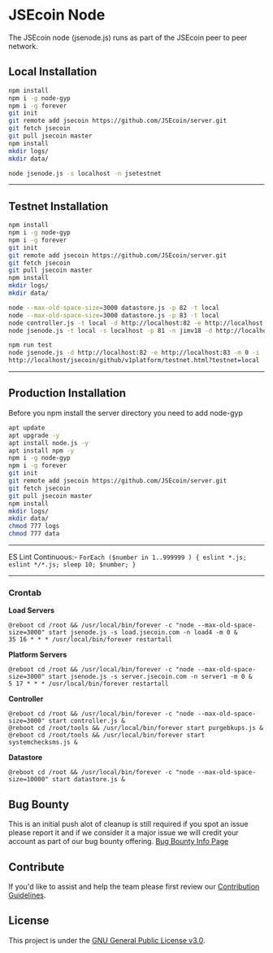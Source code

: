 # JSEcoin Node

The JSEcoin node (jsenode.js) runs as part of the JSEcoin peer to peer network.

## Local Installation

```bash
npm install
npm i -g node-gyp
npm i -g forever
git init
git remote add jsecoin https://github.com/JSEcoin/server.git
git fetch jsecoin
git pull jsecoin master
npm install
mkdir logs/
mkdir data/

node jsenode.js -s localhost -n jsetestnet
```
---

## Testnet Installation

```bash
npm install
npm i -g node-gyp
npm i -g forever
git init
git remote add jsecoin https://github.com/JSEcoin/server.git
git fetch jsecoin
git pull jsecoin master
npm install
mkdir logs/
mkdir data/

node --max-old-space-size=3000 datastore.js -p 82 -t local
node --max-old-space-size=3000 datastore.js -p 83 -t local
node controller.js -t local -d http://localhost:82 -e http://localhost:83
node jsenode.js -t local -s localhost -p 81 -n jimv18 -d http://localhost:82 -e http://localhost:83 -m 0

npm run test
node jsenode.js -d http://localhost:82 -e http://localhost:83 -m 0 -i
http://localhost/jsecoin/github/v1platform/testnet.html?testnet=local
```

---

## Production Installation
Before you npm install the server directory you need to add node-gyp

```bash
apt update
apt upgrade -y
apt install node.js -y
apt install npm -y
npm i -g node-gyp
npm i -g forever
git init
git remote add jsecoin https://github.com/JSEcoin/server.git
git fetch jsecoin
git pull jsecoin master
npm install
mkdir logs/
mkdir data/
chmod 777 logs
chmod 777 data
```

---

ES Lint Continuous:-
`ForEach ($number in 1..999999 ) { eslint *.js; eslint */*.js; sleep 10; $number; }`

---

### Crontab

**Load Servers**
```console
@reboot cd /root && /usr/local/bin/forever -c "node --max-old-space-size=3000" start jsenode.js -s load.jsecoin.com -n load4 -m 0 &
35 16 * * * /usr/local/bin/forever restartall
```

**Platform Servers**
```console
@reboot cd /root && /usr/local/bin/forever -c "node --max-old-space-size=3000" start jsenode.js -s server.jsecoin.com -n server1 -m 0 &
5 17 * * * /usr/local/bin/forever restartall
```


**Controller**
```console
@reboot cd /root && /usr/local/bin/forever -c "node --max-old-space-size=3000" start controller.js &
@reboot cd /root/tools && /usr/local/bin/forever start purgebkups.js &
@reboot cd /root/tools && /usr/local/bin/forever start systemchecksms.js &
```


**Datastore**
```console
@reboot cd /root && /usr/local/bin/forever -c "node --max-old-space-size=10000" start datastore.js &
```


## Bug Bounty
This is an initial push alot of cleanup is still required if you spot an issue please report it and if we consider it a major issue we will credit your account as part of our bug bounty offering.
[Bug Bounty Info Page](https://jsecoin.com/en/oddJobs/bugBounty)

## Contribute
If you'd like to assist and help the team please first review our [Contribution Guidelines](./CONTRIBUTING.md).

## License
This project is under the [GNU General Public License v3.0](./LICENSE.md).